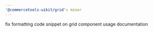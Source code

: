 ```yaml
---
'@commercetools-uikit/grid': minor
---
```


fix formatting code snippet on grid component usage documentation
